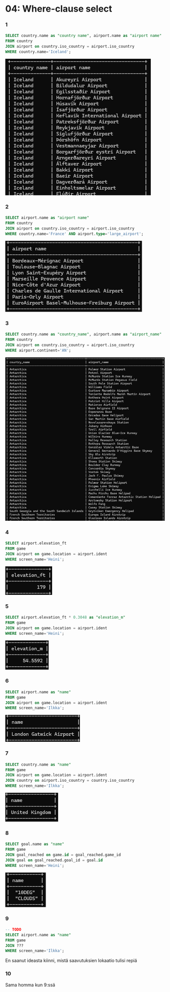 # 04: Where-clause select

### 1
```sql
SELECT country.name as "country name", airport.name as "airport name"
FROM country
JOIN airport on country.iso_country = airport.iso_country
WHERE country.name='Iceland';
```

![alt text](../img/04/1.png)

### 2
```sql
SELECT airport.name as "airport name"
FROM country
JOIN airport on country.iso_country = airport.iso_country
WHERE country.name='France' AND airport.type='large_airport';
```

![alt text](../img/04/2.png)

### 3
```sql
SELECT country.name as "country_name", airport.name as "airport_name"
FROM country
JOIN airport on country.iso_country = airport.iso_country
WHERE airport.continent='AN';
```

![alt text](../img/04/3.png)

### 4
```sql
SELECT airport.elevation_ft
FROM game
JOIN airport on game.location = airport.ident
WHERE screen_name='Heini';
```

![alt text](../img/04/4.png)

### 5
```sql
SELECT airport.elevation_ft * 0.3048 as "elevation_m"
FROM game
JOIN airport on game.location = airport.ident
WHERE screen_name='Heini';
```

![alt text](../img/04/5.png)

### 6
```sql
SELECT airport.name as "name"
FROM game
JOIN airport on game.location = airport.ident
WHERE screen_name='Ilkka';
```

![alt text](../img/04/6.png)

### 7
```sql
SELECT country.name as "name"
FROM game
JOIN airport on game.location = airport.ident
JOIN country on airport.iso_country = country.iso_country
WHERE screen_name='Ilkka';
```

![alt text](../img/04/7.png)

### 8
```sql
SELECT goal.name as "name"
FROM game
JOIN goal_reached on game.id = goal_reached.game_id
JOIN goal on goal_reached.goal_id = goal.id
WHERE screen_name='Heini';
```

![alt text](../img/04/8.png)

### 9
```sql
-- TODO
SELECT airport.name as "name"
FROM game
JOIN ???
WHERE screen_name='Ilkka';
```

En saanut ideasta kiinni, mistä saavutuksien lokaatio tulisi repiä

### 10
Sama homma kun 9:ssä